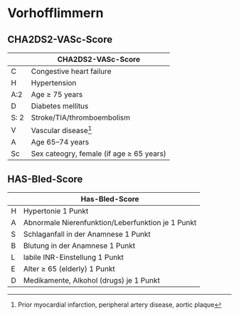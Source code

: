 # Vorhofflimmern

## CHA2DS2-VASc-Score

|      | CHA2DS2-VASc-Score                       |
|------|------------------------------------------|
| C    | Congestive heart failure                 |
| H    | Hypertension                             |
| A:2  | Age ≥ 75 years                           |
| D    | Diabetes mellitus                        |
| S: 2 | Stroke/TIA/thromboembolism               |
| V    | Vascular disease[^1]                     |
| A    | Age 65–74 years                          |
| Sc   | Sex cateogry, female (if age ≥ 65 years) |

[^1]: Prior myocardial infarction, peripheral artery disease, aortic plaque

## HAS-Bled-Score

|   | Has-Bled-Score                                    |
|---|---------------------------------------------------|
| H | Hypertonie 1 Punkt                                |
| A | Abnormale Nierenfunktion/Leberfunktion je 1 Punkt |
| S | Schlaganfall in der Anamnese 1 Punkt              |
| B | Blutung in der Anamnese 1 Punkt                   |
| L | labile INR-Einstellung 1 Punkt                    |
| E | Alter ≥ 65 (elderly) 1 Punkt                      |
| D | Medikamente, Alkohol (drugs) je 1 Punkt           |

